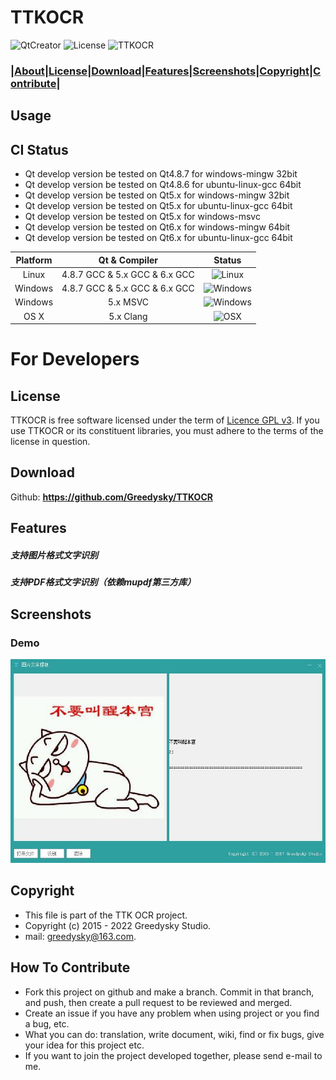 # TTKOCR
![QtCreator](https://img.shields.io/badge/Coded%20with-QtCreator%20IDE-blue.svg?style=flat-square)
![License](https://img.shields.io/badge/license-GPL%20V3-yellowgreen.svg?style=flat-square)
![TTKOCR](https://img.shields.io/badge/Greedysky-TTKOCR-green.svg?style=flat-square)

### **|[About](https://github.com/Greedysky/TTKOCR#usage)|[License](https://github.com/Greedysky/TTKOCR#license)|[Download](https://github.com/Greedysky/TTKOCR#download)|[Features](https://github.com/Greedysky/TTKOCR#features)|[Screenshots](https://github.com/Greedysky/TTKOCR#screenshots)|[Copyright](https://github.com/Greedysky/TTKOCR#copyright)|[Contribute](https://github.com/Greedysky/TTKOCR#how-to-contribute)|**

Usage
----
## CI Status
 * Qt develop version be tested on Qt4.8.7 for windows-mingw 32bit
 * Qt develop version be tested on Qt4.8.6 for ubuntu-linux-gcc 64bit
 * Qt develop version be tested on Qt5.x for windows-mingw 32bit
 * Qt develop version be tested on Qt5.x for ubuntu-linux-gcc 64bit
 * Qt develop version be tested on Qt5.x for windows-msvc
 * Qt develop version be tested on Qt6.x for windows-mingw 64bit
 * Qt develop version be tested on Qt6.x for ubuntu-linux-gcc 64bit
 
| Platform | Qt & Compiler                 | Status                                                                 |
| :---:    | :---:                         | :---:                                                                  |
| Linux    | 4.8.7 GCC & 5.x GCC & 6.x GCC | ![Linux](https://img.shields.io/badge/build-passing-brightgreen.svg)   |
| Windows  | 4.8.7 GCC & 5.x GCC & 6.x GCC | ![Windows](https://img.shields.io/badge/build-passing-brightgreen.svg) |
| Windows  | 5.x MSVC                      | ![Windows](https://img.shields.io/badge/build-passing-brightgreen.svg) |
| OS X     | 5.x Clang                     | ![OSX](https://img.shields.io/badge/build-unknown-lightgrey.svg)       |

# For Developers

License
---
TTKOCR is free software licensed under the term of [Licence GPL v3](https://github.com/Greedysky/TTKOCR/blob/master/LICENSE). If you use TTKOCR or its constituent libraries, you must adhere to the terms of the license in question.

Download
---
Github: **<u>https://github.com/Greedysky/TTKOCR</u>**

Features
-------
##### 支持图片格式文字识别
##### 支持PDF格式文字识别（依赖mupdf第三方库）

Screenshots
----
### Demo
![Demo](https://github.com/Greedysky/TTKOCR/blob/master/TTKResource/demo/demo.jpg?raw=true)

Copyright
-------
 * This file is part of the TTK OCR project.
 * Copyright (c) 2015 - 2022 Greedysky Studio.
 * mail: greedysky@163.com.
 
How To Contribute
-------
 * Fork this project on github and make a branch. Commit in that branch, and push, then create a pull request to be reviewed and merged.
 * Create an issue if you have any problem when using project or you find a bug, etc.
 * What you can do: translation, write document, wiki, find or fix bugs, give your idea for this project etc.
 * If you want to join the project developed together, please send e-mail to me.
 

